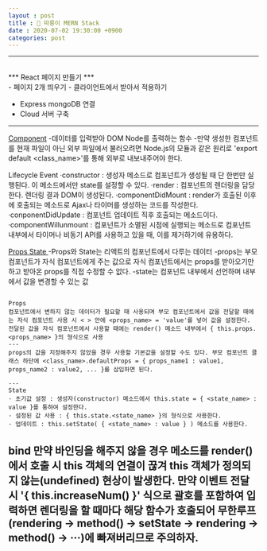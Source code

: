 ```yaml
---
layout : post
title : 🛴 따릉이 MERN Stack
date : 2020-07-02 19:30:00 +0900
categories: post
---
```


---
<br>
*** React 페이지 만들기 ***
<br>
- 페이지 2개 띄우기
- 클라이언트에서 받아서 적용하기
<br>

- Express mongoDB 연결
- Cloud 서버 구축


---
<a href='https://gongbu-ing.tistory.com/36?category=780189'>Component</a>
-데이터를 입력받아 DOM Node를 출력하는 함수
-만약 생성한 컴포넌트를 현재 파일이 아닌 외부 파일에서 불러오려면 Node.js의 모듈과 같은 원리로 'export default <class_name>'를 통해 외부로 내보내주어야 한다.

Lifecycle Event
·constructor : 생성자 메소드로 컴포넌트가 생성될 때 단 한번만 실행된다. 이 메소드에서만 state를 설정할 수 있다.
·render : 컴포넌트의 렌더링을 담당한다. 렌더링 결과 DOM이 생성된다.
·componentDidMount : render가 호출된 이후에 호출되는 메소드로 Ajax나 타이머를 생성하는 코드를 작성한다.
·conponentDidUpdate : 컴포넌트 업데이트 직후 호출되는 메소드이다.
·componentWillunmount : 컴포넌트가 소멸된 시점에 실행되는 메소드로 컴포넌트 내부에서 타이머나 비동기 API를 사용하고 있을 때, 이를 제거하기에 유용하다.



<a href='https://gongbu-ing.tistory.com/37?category=780189'>Props State </a>
-Props와 State는 리액트의 컴포넌트에서 다루는 데이터
-props는 부모 컴포넌트가 자식 컴포넌트에게 주는 값으로 자식 컴포넌트에서는 props를 받아오기만 하고 받아온 props를 직접 수정할 수 없다.
-state는 컴포넌트 내부에서 선언하며 내부에서 값을 변경할 수 있는 값

```

Props
컴포넌트에서 변하지 않는 데이터가 필요할 때 사용되며 부모 컴포넌트에서 값을 전달할 때에는 자식 컴포넌트 사용 시 < > 안에 <props_name> = 'value'를 넣어 값을 설정한다. 전달된 값을 자식 컴포넌트에서 사용할 때에는 render() 메소드 내부에서 { this.props.<props_name> }의 형식으로 사용
---
props의 값을 지정해주지 않았을 경우 사용할 기본값을 설정할 수도 있다. 부모 컴포넌트 클래스 하단에 <class_name>.defaultProps = { props_name1 : value1, props_name2 : value2, ... }를 삽입하면 된다.
 
---
State
· 초기값 설정 : 생성자(constructor) 메소드에서 this.state = { <state_name> : value }를 통하여 설정한다. 
· 설정된 값 사용 : { this.state.<state_name> }의 형식으로 사용한다.
· 업데이트 : this.setState( { <state_name> : value } ) 메소드를 사용한다. 

```


bind
만약 바인딩을 해주지 않을 경우 메소드를 render()에서 호출 시 this 객체의 연결이 끊겨 this 객체가 정의되지 않는(undefined) 현상이 발생한다.
만약 이벤트 전달 시 '{ this.increaseNum() }' 식으로 괄호를 포함하여 입력하면 렌더링을 할 때마다 해당 함수가 호출되어 무한루프(rendering → method() → setState → rendering → method() → ···)에 빠져버리므로 주의하자.
---

